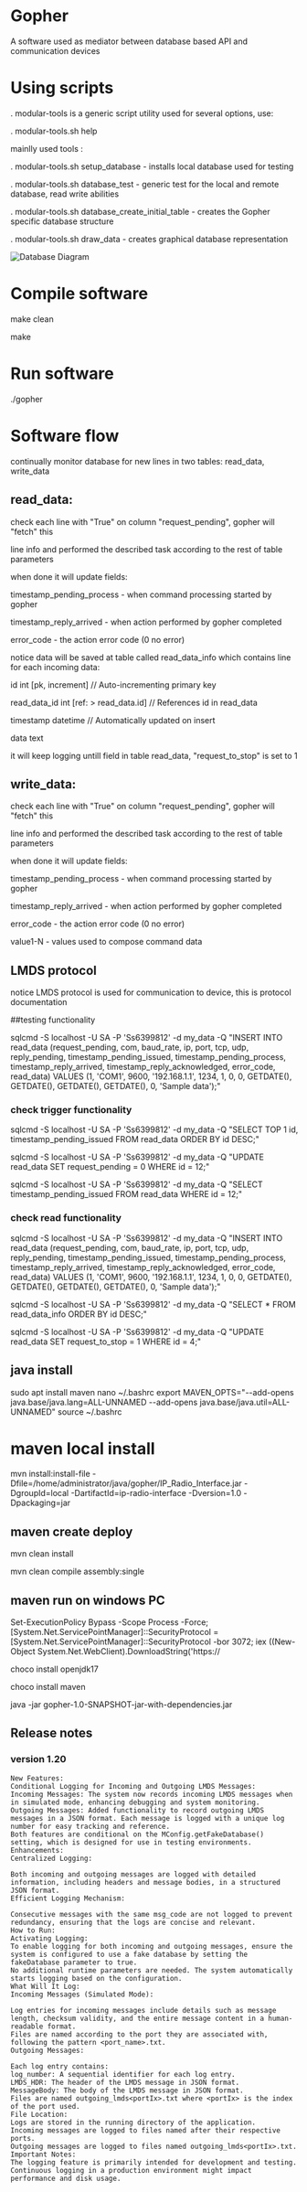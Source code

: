 # Gopher
A software used as mediator between database based API and communication devices

# Using scripts

. modular-tools is a generic script utility used for several options, use:

. modular-tools.sh help 

mainlly used tools : 

. modular-tools.sh setup_database     - installs local database used for testing

. modular-tools.sh database_test - generic test for the local and remote database, read write abilities

. modular-tools.sh database_create_initial_table - creates the Gopher specific database structure

. modular-tools.sh draw_data - creates graphical database representation

![Database Diagram](Documentation/database.png "Database Diagram")

# Compile software

make clean 

make

# Run software

./gopher

# Software flow

continually monitor database for new lines in two tables: read_data, write_data

## read_data: 

check each line with "True" on column "request_pending", gopher will "fetch" this

line info and performed the described task according to the rest of table parameters

when done it will update fields: 

timestamp_pending_process - when command processing started by gopher

timestamp_reply_arrived - when action performed by gopher completed

error_code - the action error code (0 no error)

notice data will be saved at table called read_data_info which contains line for each incoming data:

id int [pk, increment] // Auto-incrementing primary key

read_data_id int [ref: > read_data.id] // References id in read_data

timestamp datetime // Automatically updated on insert

data text

it will keep logging untill field in table read_data, "request_to_stop" is set to 1

## write_data: 

check each line with "True" on column "request_pending", gopher will "fetch" this

line info and performed the described task according to the rest of table parameters

when done it will update fields: 

timestamp_pending_process - when command processing started by gopher

timestamp_reply_arrived - when action performed by gopher completed

error_code - the action error code (0 no error)

value1-N - values used to compose command data

## LMDS protocol

notice LMDS protocol is used for communication to device, this is protocol documentation

##testing functionality

sqlcmd -S localhost -U SA -P 'Ss6399812' -d my_data -Q "INSERT INTO read_data (request_pending, com, baud_rate, ip, port, tcp, udp, reply_pending, timestamp_pending_issued, timestamp_pending_process, timestamp_reply_arrived, timestamp_reply_acknowledged, error_code, read_data) VALUES (1, 'COM1', 9600, '192.168.1.1', 1234, 1, 0, 0, GETDATE(), GETDATE(), GETDATE(), GETDATE(), 0, 'Sample data');"

### check trigger functionality

sqlcmd -S localhost -U SA -P 'Ss6399812' -d my_data -Q "SELECT TOP 1 id, timestamp_pending_issued FROM read_data ORDER BY id DESC;"

sqlcmd -S localhost -U SA -P 'Ss6399812' -d my_data -Q "UPDATE read_data SET request_pending = 0 WHERE id = 12;"

sqlcmd -S localhost -U SA -P 'Ss6399812' -d my_data -Q "SELECT timestamp_pending_issued FROM read_data WHERE id = 12;"

### check read functionality
sqlcmd -S localhost -U SA -P 'Ss6399812' -d my_data -Q "INSERT INTO read_data (request_pending, com, baud_rate, ip, port, tcp, udp, reply_pending, timestamp_pending_issued, timestamp_pending_process, timestamp_reply_arrived, timestamp_reply_acknowledged, error_code, read_data) VALUES (1, 'COM1', 9600, '192.168.1.1', 1234, 1, 0, 0, GETDATE(), GETDATE(), GETDATE(), GETDATE(), 0, 'Sample data');"


sqlcmd -S localhost -U SA -P 'Ss6399812' -d my_data -Q "SELECT * FROM read_data_info ORDER BY id DESC;"



sqlcmd -S localhost -U SA -P 'Ss6399812' -d my_data -Q "UPDATE read_data SET request_to_stop = 1 WHERE id = 4;"

## java install

sudo apt install maven
nano ~/.bashrc
export MAVEN_OPTS="--add-opens java.base/java.lang=ALL-UNNAMED --add-opens java.base/java.util=ALL-UNNAMED"
source ~/.bashrc


# maven local install

mvn install:install-file -Dfile=/home/administrator/java/gopher/IP_Radio_Interface.jar -DgroupId=local -DartifactId=ip-radio-interface -Dversion=1.0 -Dpackaging=jar

## maven create deploy

mvn clean install

mvn clean compile assembly:single

## maven run on windows PC

Set-ExecutionPolicy Bypass -Scope Process -Force; [System.Net.ServicePointManager]::SecurityProtocol = [System.Net.ServicePointManager]::SecurityProtocol -bor 3072; iex ((New-Object System.Net.WebClient).DownloadString('https://


choco install openjdk17

choco install maven

java -jar gopher-1.0-SNAPSHOT-jar-with-dependencies.jar

## Release notes

### version 1.20
```
New Features:
Conditional Logging for Incoming and Outgoing LMDS Messages:
Incoming Messages: The system now records incoming LMDS messages when in simulated mode, enhancing debugging and system monitoring.
Outgoing Messages: Added functionality to record outgoing LMDS messages in a JSON format. Each message is logged with a unique log number for easy tracking and reference.
Both features are conditional on the MConfig.getFakeDatabase() setting, which is designed for use in testing environments.
Enhancements:
Centralized Logging:

Both incoming and outgoing messages are logged with detailed information, including headers and message bodies, in a structured JSON format.
Efficient Logging Mechanism:

Consecutive messages with the same msg_code are not logged to prevent redundancy, ensuring that the logs are concise and relevant.
How to Run:
Activating Logging:
To enable logging for both incoming and outgoing messages, ensure the system is configured to use a fake database by setting the fakeDatabase parameter to true.
No additional runtime parameters are needed. The system automatically starts logging based on the configuration.
What Will It Log:
Incoming Messages (Simulated Mode):

Log entries for incoming messages include details such as message length, checksum validity, and the entire message content in a human-readable format.
Files are named according to the port they are associated with, following the pattern <port_name>.txt.
Outgoing Messages:

Each log entry contains:
log_number: A sequential identifier for each log entry.
LMDS_HDR: The header of the LMDS message in JSON format.
MessageBody: The body of the LMDS message in JSON format.
Files are named outgoing_lmds<portIx>.txt where <portIx> is the index of the port used.
File Location:
Logs are stored in the running directory of the application.
Incoming messages are logged to files named after their respective ports.
Outgoing messages are logged to files named outgoing_lmds<portIx>.txt.
Important Notes:
The logging feature is primarily intended for development and testing. Continuous logging in a production environment might impact performance and disk usage.
```
